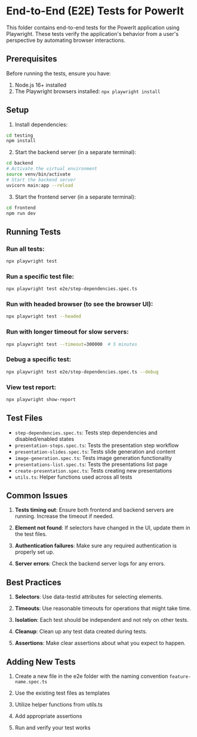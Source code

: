 # End-to-End (E2E) Tests for PowerIt

This folder contains end-to-end tests for the PowerIt application using Playwright. These tests verify the application's behavior from a user's perspective by automating browser interactions.

## Prerequisites

Before running the tests, ensure you have:

1. Node.js 16+ installed
2. The Playwright browsers installed: `npx playwright install`

## Setup

1. Install dependencies:
```bash
cd testing
npm install
```

2. Start the backend server (in a separate terminal):
```bash
cd backend
# Activate the virtual environment
source venv/bin/activate
# Start the backend server
uvicorn main:app --reload
```

3. Start the frontend server (in a separate terminal):
```bash
cd frontend
npm run dev
```

## Running Tests

### Run all tests:
```bash
npx playwright test
```

### Run a specific test file:
```bash
npx playwright test e2e/step-dependencies.spec.ts
```

### Run with headed browser (to see the browser UI):
```bash
npx playwright test --headed
```

### Run with longer timeout for slow servers:
```bash
npx playwright test --timeout=300000  # 5 minutes
```

### Debug a specific test:
```bash
npx playwright test e2e/step-dependencies.spec.ts --debug
```

### View test report:
```bash
npx playwright show-report
```

## Test Files

- `step-dependencies.spec.ts`: Tests step dependencies and disabled/enabled states
- `presentation-steps.spec.ts`: Tests the presentation step workflow
- `presentation-slides.spec.ts`: Tests slide generation and content
- `image-generation.spec.ts`: Tests image generation functionality
- `presentations-list.spec.ts`: Tests the presentations list page
- `create-presentation.spec.ts`: Tests creating new presentations
- `utils.ts`: Helper functions used across all tests

## Common Issues

1. **Tests timing out**: Ensure both frontend and backend servers are running. Increase the timeout if needed.

2. **Element not found**: If selectors have changed in the UI, update them in the test files.

3. **Authentication failures**: Make sure any required authentication is properly set up.

4. **Server errors**: Check the backend server logs for any errors.

## Best Practices

1. **Selectors**: Use data-testid attributes for selecting elements.

2. **Timeouts**: Use reasonable timeouts for operations that might take time.

3. **Isolation**: Each test should be independent and not rely on other tests.

4. **Cleanup**: Clean up any test data created during tests.

5. **Assertions**: Make clear assertions about what you expect to happen.

## Adding New Tests

1. Create a new file in the e2e folder with the naming convention `feature-name.spec.ts`

2. Use the existing test files as templates

3. Utilize helper functions from utils.ts

4. Add appropriate assertions

5. Run and verify your test works 